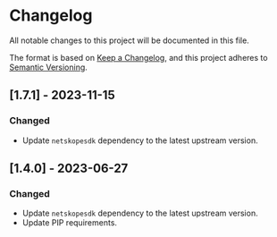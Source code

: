 # Changelog

All notable changes to this project will be documented in this file.

The format is based on [Keep a Changelog](https://keepachangelog.com/en/1.0.0/),
and this project adheres to [Semantic Versioning](https://semver.org/spec/v2.0.0.html).

## [1.7.1] - 2023-11-15

### Changed

- Update `netskopesdk` dependency to the latest upstream version.

## [1.4.0] - 2023-06-27

### Changed

- Update `netskopesdk` dependency to the latest upstream version.
- Update PIP requirements.
